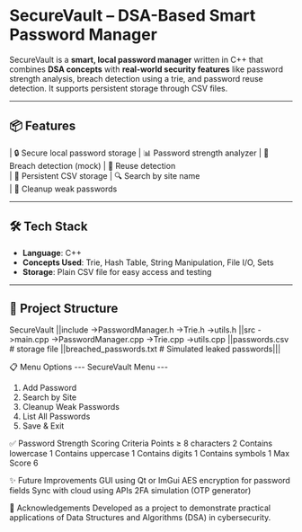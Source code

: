 # SecureVault – DSA-Based Smart Password Manager

SecureVault is a **smart, local password manager** written in C++ that combines **DSA concepts** with **real-world security features** like password strength analysis, breach detection using a trie, and password reuse detection. It supports persistent storage through CSV files.

---

## 📦 Features

| 🔒 Secure local password storage
| 📊 Password strength analyzer
| 🧠 Breach detection (mock)
| 🔁 Reuse detection   
| 💾 Persistent CSV storage
| 🔍 Search by site name         
| 🧹 Cleanup weak passwords

---

## 🛠️ Tech Stack

- **Language**: C++
- **Concepts Used**: Trie, Hash Table, String Manipulation, File I/O, Sets
- **Storage**: Plain CSV file for easy access and testing

---

## 🧩 Project Structure
SecureVault
||include
 ->PasswordManager.h
 ->Trie.h
 ->utils.h
||src
 ->main.cpp
 ->PasswordManager.cpp
 ->Trie.cpp
 ->utils.cpp
||passwords.csv # storage file
||breached_passwords.txt # Simulated leaked passwords|||

📋 Menu Options
--- SecureVault Menu ---
1. Add Password
2. Search by Site
3. Cleanup Weak Passwords
4. List All Passwords
5. Save & Exit

✅ Password Strength Scoring
Criteria	Points
≥ 8 characters	2
Contains lowercase	1
Contains uppercase	1
Contains digits	1
Contains symbols	1
Max Score	6

✨ Future Improvements
GUI using Qt or ImGui
AES encryption for password fields
Sync with cloud using APIs
2FA simulation (OTP generator)

🙌 Acknowledgements
Developed as a project to demonstrate practical applications of Data Structures and Algorithms (DSA) in cybersecurity.
